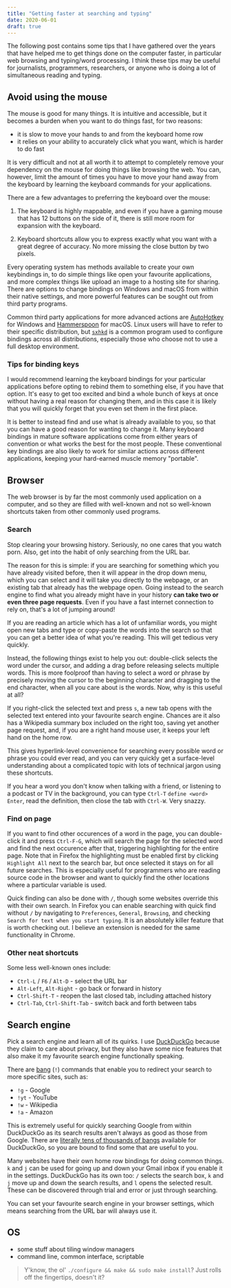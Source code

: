 ```yaml
---
title: "Getting faster at searching and typing"
date: 2020-06-01
draft: true
---
```


The following post contains some tips that I have gathered over the
years that have helped me to get things done on the computer faster, in
particular web browsing and typing/word processing. I think these tips
may be useful for journalists, programmers, researchers, or anyone who
is doing a lot of simultaneous reading and typing.

## Avoid using the mouse
The mouse is good for many things. It is intuitive and accessible, but
it becomes a burden when you want to do things fast, for two reasons:

- it is slow to move your hands to and from the keyboard home row
- it relies on your ability to accurately click what you want, which is
  harder to do fast

It is very difficult and not at all worth it to attempt to completely
remove your dependency on the mouse for doing things like browsing the
web. You can, however, limit the amount of times you have to move your
hand away from the keyboard by learning the keyboard commands for your
applications.

There are a few advantages to preferring the keyboard over the mouse:

1. The keyboard is highly mappable, and even if you have a gaming mouse
   that has 12 buttons on the side of it, there is still more room for
   expansion with the keyboard.

2. Keyboard shortcuts allow you to express exactly what you want with a
   great degree of accuracy. No more missing the close button by two
   pixels.

Every operating system has methods available to create your own
keybindings in, to do simple things like open your favourite
applications, and more complex things like upload an image to a hosting
site for sharing.  There are options to change bindings on Windows and
macOS from within their native settings, and more powerful features can
be sought out from third party programs.

Common third party applications for more advanced actions are
[AutoHotkey][1] for Windows and [Hammerspoon][2] for macOS. Linux users
will have to refer to their specific distribution, but [`sxhkd`][3] is a
common program used to configure bindings across all distributions,
especially those who choose not to use a full desktop environment.

### Tips for binding keys
I would recommend learning the keyboard bindings for your particular
applications before opting to rebind them to something else, if you have
that option. It's easy to get too excited and bind a whole bunch of keys
at once without having a real reason for changing them, and in this case
it is likely that you will quickly forget that you even set them in the
first place.

It is better to instead find and use what is already available to you,
so that you can have a good reason for wanting to change it. Many
keyboard bindings in mature software applications come from either years
of convention or what works the best for the most people. These
conventional key bindings are also likely to work for similar actions
across different applications, keeping your hard-earned muscle memory
"portable".

## Browser
The web browser is by far the most commonly used application on a
computer, and so they are filled with well-known and not so well-known
shortcuts taken from other commonly used programs.

### Search
Stop clearing your browsing history. Seriously, no one cares that you
watch porn. Also, get into the habit of only searching from the URL bar.

The reason for this is simple: if you are searching for something which
you have already visited before, then it will appear in the drop down
menu, which you can select and it will take you directly to the webpage,
or an existing tab that already has the webpage open. Going instead to
the search engine to find what you already might have in your history
**can take two or even three page requests**. Even if you have a fast
internet connection to rely on, that's a lot of jumping around!

If you are reading an article which has a lot of unfamiliar words, you
might open new tabs and type or copy-paste the words into the search so
that you can get a better idea of what you're reading. This will get
tedious very quickly.

Instead, the following things exist to help you out: double-click
selects the word under the cursor, and adding a drag before releasing
selects multiple words. This is more foolproof than having to select a
word or phrase by precisely moving the cursor to the beginning character
and dragging to the end character, when all you care about is the words.
Now, why is this useful at all?

If you right-click the selected text and press `s`, a new tab opens with
the selected text entered into your favourite search engine. Chances are
it also has a Wikipedia summary box included on the right too, saving
yet another page request, and, if you are a right hand mouse user, it
keeps your left hand on the home row.

This gives hyperlink-level convenience for searching every possible word
or phrase you could ever read, and you can very quickly get a
surface-level understanding about a complicated topic with lots of
technical jargon using these shortcuts.

If you hear a word you don't know when talking with a friend, or
listening to a podcast or TV in the background, you can type `Ctrl-T`
`define <word>` `Enter`, read the definition, then close the tab
with `Ctrl-W`. Very snazzy.

### Find on page
If you want to find other occurences of a word in the page, you can
double-click it and press `Ctrl-F-G`, which will search the page for the
selected word and find the next occurence after that, triggering
highlighting for the entire page. Note that in Firefox the highlighting
must be enabled first by clicking `Highlight All` next to the search
bar, but once selected it stays on for all future searches. This is
especially useful for programmers who are reading source code in the
browser and want to quickly find the other locations where a particular
variable is used.

Quick finding can also be done with `/`, though some websites override
this with their own search. In Firefox you can enable searching with
quick find without `/` by navigating to `Preferences`, `General`,
`Browsing`, and checking `Search for text when you start typing`. It is
an absolutely killer feature that is worth checking out. I believe an
extension is needed for the same functionality in Chrome.

### Other neat shortcuts
Some less well-known ones include:
- `Ctrl-L` / `F6` / `Alt-D` - select the URL bar
- `Alt-Left`, `Alt-Right` - go back or forward in history
- `Ctrl-Shift-T` - reopen the last closed tab, including attached
  history
- `Ctrl-Tab`, `Ctrl-Shift-Tab` - switch back and forth between tabs

## Search engine
Pick a search engine and learn all of its quirks. I use [DuckDuckGo][5]
because they claim to care about privacy, but they also have some nice
features that also make it my favourite search engine functionally
speaking.

There are [bang][4] (`!`) commands that enable you to redirect your
search to more specific sites, such as:
- `!g` - Google
- `!yt` - YouTube
- `!w` - Wikipedia
- `!a` - Amazon

This is extremely useful for quickly searching Google from within
DuckDuckGo as its search results aren't always as good as those from
Google. There are [literally tens of thousands of bangs][4] available
for DuckDuckGo, so you are bound to find some that are useful to you.

Many websites have their own home row bindings for doing common things.
`k` and `j` can be used for going up and down your Gmail inbox if you
enable it in the settings. DuckDuckGo has its own too: `/` selects the
search box, `k` and `j` move up and down the search results, and `l`
opens the selected result. These can be discovered through trial and
error or just through searching.

You can set your favourite search engine in your browser settings, which
means searching from the URL bar will always use it.

## OS

- some stuff about tiling window managers
- command line, common interface, scriptable

> Y'know, the ol' `./configure && make && sudo make install`? Just rolls
off the fingertips, doesn't it?

[1]: https://www.autohotkey.com/ (AutoHotkey)
[2]: https://www.hammerspoon.org/ (Hammerspoon)
[3]: https://github.com/baskerville/sxhkd (sxhkd)
[4]: https://duckduckgo.com/bang (DuckDuckGo bang commands)
[5]: https://duckduckgo.com/ (DuckDuckGo)
